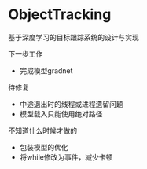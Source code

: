 # ObjectTracking
基于深度学习的目标跟踪系统的设计与实现

下一步工作
- 完成模型gradnet

待修复
- 中途退出时的线程或进程遗留问题
- 模型载入只能使用绝对路径

不知道什么时候才做的
- 包装模型的优化
- 将while修改为事件，减少卡顿

